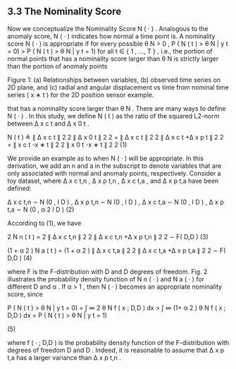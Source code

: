 ## 3.3 The Nominality Score

Now we conceptualize the Nominality Score N ( · ) . Analogous to the anomaly score, N ( · ) indicates how normal a time point is. A nominality score N ( · ) is appropriate if for every possible θ N > 0 , P ( N ( t ) > θ N | y t = 0) > P ( N ( t ) > θ N | y t = 1) for all t ∈ { 1 , ..., T } , i.e., the portion of normal points that has a nominality score larger than θ N is strictly larger than the portion of anomaly points

Figure 1: (a) Relationships between variables, (b) observed time series on 2D plane, and (c) radial and angular displacement vs time from nominal time series ( x ∗ t ) for the 2D position sensor example.

<!-- image -->

that has a nominality score larger than θ N . There are many ways to define N ( · ) . In this study, we define N ( t ) as the ratio of the squared L2-norm between ∆ x c t and ∆ x 0 t .

N ( t ) ≜ ∥ ∆ x c t ∥ 2 2 ∥ ∆ x 0 t ∥ 2 2 = ∥ ∆ x c t ∥ 2 2 ∥ ∆ x c t +∆ x p t ∥ 2 2 = ∥ x c t -x ∗ t ∥ 2 2 ∥ x 0 t -x ∗ t ∥ 2 2 (1)

We provide an example as to when N ( · ) will be appropriate. In this derivation, we add an n and a in the subscript to denote variables that are only associated with normal and anomaly points, respectively. Consider a toy dataset, where ∆ x c t,n , ∆ x p t,n , ∆ x c t,a , and ∆ x p t,a have been defined:

∆ x c t,n ∼ N (0 , I D ) , ∆ x p t,n ∼ N (0 , I D ) , ∆ x c t,a ∼ N (0 , I D ) , ∆ x p t,a ∼ N (0 , α 2 I D ) (2)

According to (1), we have

2 N n ( t ) = 2 ∥ ∆ x c t,n ∥ 2 2 ∥ ∆ x c t,n +∆ x p t,n ∥ 2 2 ∼ F( D,D ) (3)

(1 + α 2 ) N a ( t ) = (1 + α 2 ) ∥ ∆ x c t,a ∥ 2 2 ∥ ∆ x c t,a +∆ x p t,a ∥ 2 2 ∼ F( D,D ) (4)

where F is the F-distribution with D and D degrees of freedom. Fig. 2 illustrates the probability density function of N n ( · ) and N a ( · ) for different D and α . If α > 1 , then N ( · ) becomes an appropriate nominality score, since

P ( N ( t ) > θ N | y t = 0) = ∫ ∞ 2 θ N f ( x ; D,D ) dx > ∫ ∞ (1+ α 2 ) θ N f ( x ; D,D ) dx = P ( N ( t ) > θ N | y t = 1)

(5)

where f ( · ; D,D ) is the probability density function of the F-distribution with degrees of freedom D and D . Indeed, it is reasonable to assume that ∆ x p t,a has a larger variance than ∆ x p t,n .